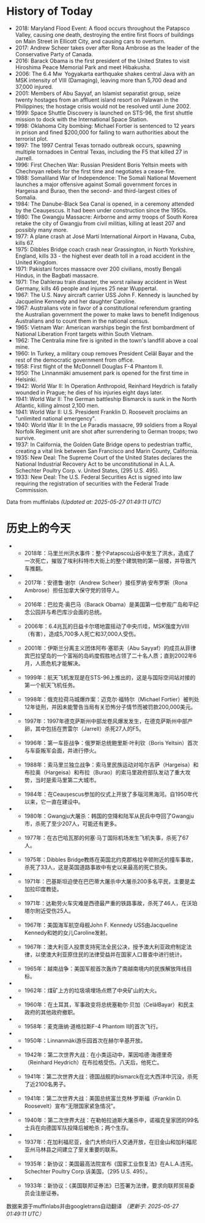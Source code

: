 # History of Today 

- 2018: Maryland Flood Event: A flood occurs throughout the Patapsco Valley, causing one death, destroying the entire first floors of buildings on Main Street in Ellicott City, and causing cars to overturn.
- 2017: Andrew Scheer takes over after Rona Ambrose as the leader of the Conservative Party of Canada.
- 2016: Barack Obama is the first president of the United States to visit Hiroshima Peace Memorial Park and meet Hibakusha.
- 2006: The 6.4 Mw  Yogyakarta earthquake shakes central Java with an MSK intensity of VIII (Damaging), leaving more than 5,700 dead and 37,000 injured.
- 2001: Members of Abu Sayyaf, an Islamist separatist group, seize twenty hostages from an affluent island resort on Palawan in the Philippines; the hostage crisis would not be resolved until June 2002.
- 1999: Space Shuttle Discovery is launched on STS-96, the first shuttle mission to dock with the International Space Station.
- 1998: Oklahoma City bombing: Michael Fortier is sentenced to 12 years in prison and fined $200,000 for failing to warn authorities about the terrorist plot.
- 1997: The 1997 Central Texas tornado outbreak occurs, spawning multiple tornadoes in Central Texas, including the F5 that killed 27 in Jarrell.
- 1996: First Chechen War: Russian President Boris Yeltsin meets with Chechnyan rebels for the first time and negotiates a cease-fire.
- 1988: Somaliland War of Independence: The Somali National Movement launches a major offensive against Somali government forces in Hargeisa and Burao, then the second- and third-largest cities of Somalia.
- 1984: The Danube-Black Sea Canal is opened, in a ceremony attended by the Ceaușescus. It had been under construction since the 1950s.
- 1980: The Gwangju Massacre: Airborne and army troops of South Korea retake the city of Gwangju from civil militias, killing at least 207 and possibly many more.
- 1977: A plane crash at José Martí International Airport in Havana, Cuba, kills 67.
- 1975: Dibbles Bridge coach crash near Grassington, in North Yorkshire, England, kills 33 - the highest ever death toll in a road accident in the United Kingdom.
- 1971: Pakistani forces massacre over 200 civilians, mostly Bengali Hindus, in the Bagbati massacre.
- 1971: The Dahlerau train disaster, the worst railway accident in West Germany, kills 46 people and injures 25 near Wuppertal.
- 1967: The U.S. Navy aircraft carrier USS John F. Kennedy is launched by Jacqueline Kennedy and her daughter Caroline.
- 1967: Australians vote in favor of a constitutional referendum granting the Australian government the power to make laws to benefit Indigenous Australians and to count them in the national census.
- 1965: Vietnam War: American warships begin the first bombardment of National Liberation Front targets within South Vietnam.
- 1962: The Centralia mine fire is ignited in the town's landfill above a coal mine.
- 1960: In Turkey, a military coup removes President Celâl Bayar and the rest of the democratic government from office.
- 1958: First flight of the McDonnell Douglas F-4 Phantom II.
- 1950: The Linnanmäki amusement park is opened for the first time in Helsinki.
- 1942: World War II: In Operation Anthropoid, Reinhard Heydrich is fatally wounded in Prague; he dies of his injuries eight days later.
- 1941: World War II: The German battleship Bismarck is sunk in the North Atlantic, killing almost 2,100 men.
- 1941: World War II: U.S. President Franklin D. Roosevelt proclaims an "unlimited national emergency".
- 1940: World War II: In the Le Paradis massacre, 99 soldiers from a Royal Norfolk Regiment unit are shot after surrendering to German troops; two survive.
- 1937: In California, the Golden Gate Bridge opens to pedestrian traffic, creating a vital link between San Francisco and Marin County, California.
- 1935: New Deal: The Supreme Court of the United States declares the National Industrial Recovery Act to be unconstitutional in A.L.A. Schechter Poultry Corp. v. United States, (295 U.S. 495).
- 1933: New Deal: The U.S. Federal Securities Act is signed into law requiring the registration of securities with the Federal Trade Commission.

Data from muffinlabs
*(Updated at: 2025-05-27 01:49:11 UTC)*

# 历史上的今天 

- -  2018年：马里兰州洪水事件：整个Patapsco山谷中发生了洪水，造成了一次死亡，摧毁了埃利科特市大街上的整个建筑物的第一层楼，并导致汽车推翻。
- -  2017年：安德鲁·谢尔（Andrew Scheer）接任罗纳·安布罗斯（Rona Ambrose）担任加拿大保守党的领导人。
- -  2016年：巴拉克·奥巴马（Barack Obama）是美国第一位参观广岛和平纪念公园并与希巴库沙会面的总统。
- -  2006年：6.4兆瓦的日益卡尔塔地震摇动了中央爪哇，MSK强度为VIII（有害），造成5,700多人死亡和37,000人受伤。
- -  2001年：伊斯兰分离主义团体阿布·塞耶夫（Abu Sayyaf）的成员从菲律宾巴拉望岛的一个富裕的岛屿度假胜地占领了二十名人质；直到2002年6月，人质危机才能解决。
- -  1999年：航天飞机发现是在STS-96上推出的，这是与国际空间站对接的第一个航天飞机任务。
- -  1998年：俄克拉荷马城爆炸案：迈克尔·福特尔（Michael Fortier）被判处12年徒刑，并因未能警告当局有关恐怖分子情节而被罚款200,000美元。
- -  1997年：1997年德克萨斯州中部龙卷风爆发发生，在德克萨斯州中部产卵，其中包括在贾雷尔（Jarrell）杀死27人的F5。
- -  1996年：第一车臣战争：俄罗斯总统鲍里斯·叶利钦（Boris Yeltsin）首次与车臣叛军会面，并进行停火。
- -  1988年：索马里兰独立战争：索马里民族运动对哈尔吉萨（Hargeisa）和布拉奥（Hargeisa）和布拉（Burao）的索马里政府部队发动了重大攻势，当时是索马里第二大城市。
- -  1984年：在Ceaușescus参加的仪式上开放了多瑙河黑海河。自1950年代以来，它一直在建设中。
- -  1980年：Gwangju大屠杀：韩国的空降和陆军从民兵中夺回了Gwangju市，杀死了至少207人，可能还有更多。
- -  1977年：在古巴哈瓦那的何塞·马丁国际机场发生飞机失事，杀死了67人。
- -  1975年：Dibbles Bridge教练在英国北约克郡格拉辛顿附近的撞车事故，杀死了33人，这是英国道路事故中有史以来最高的死亡损失。
- -  1971年：巴基斯坦迫使在巴巴蒂大屠杀中大屠杀200多名平民，主要是孟加拉印度教徒。
- -  1971年：达勒劳火车灾难是西德最严重的铁路事故，杀死了46人，在沃珀塔尔附近受伤25人。
- -  1967年：美国海军航空母舰John F. Kennedy USS由Jacqueline Kennedy和她的女儿Caroline发射。
- -  1967年：澳大利亚人投票支持宪法全民公决，授予澳大利亚政府制定法律，以使澳大利亚原住民的法律受益并在国家人口普查中进行统计。
- -  1965年：越南战争：美国军舰首次轰炸了南越南境内的民族解放阵线目标。
- -  1962年：煤矿上方的垃圾填埋场点燃了中央矿山的大火。
- -  1960年：在土耳其，军事政变将总统塞勒尔·贝加（CelâlBayar）和民主政府的其他政府撤职。
- -  1958年：麦克唐纳·道格拉斯F-4 Phantom II的首次飞行。
- -  1950年：Linnanmäki游乐园首次在赫尔辛基开放。
- -  1942年：第二次世界大战：在小类运动中，莱因哈德·海德里奇（Reinhard Heydrich）在布拉格受伤。八天后，他死亡。
- -  1941年：第二次世界大战：德国战舰的bismarck在北大西洋中沉没，杀死了近2100名男子。
- -  1941年：第二次世界大战：美国总统富兰克林·罗斯福（Franklin D. Roosevelt）宣布“无限国家紧急情况”。
- -  1940年：第二次世界大战：在勒帕拉迪斯大屠杀中，诺福克皇家团的99名士兵在向德国军队投降后被枪杀；两个生存。
- -  1937年：在加利福尼亚，金门大桥向行人交通开放，在旧金山和加利福尼亚州马林县之间建立了至关重要的联系。
- -  1935年：新协议：美国最高法院宣布《国家工业恢复法》在A.L.A.违宪。Schechter Poultry Corp.诉美国，（295 U.S. 495）。
- -  1933年：新协议：《美国联邦证券法》已签署为法律，要求向联邦贸易委员会注册证券。

数据来源于muffinlabs并由googletrans自动翻译
*（更新于: 2025-05-27 01:49:11 UTC）*